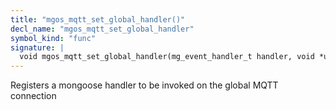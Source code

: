```yaml
---
title: "mgos_mqtt_set_global_handler()"
decl_name: "mgos_mqtt_set_global_handler"
symbol_kind: "func"
signature: |
  void mgos_mqtt_set_global_handler(mg_event_handler_t handler, void *ud);
---
```


Registers a mongoose handler to be invoked on the global MQTT connection 

